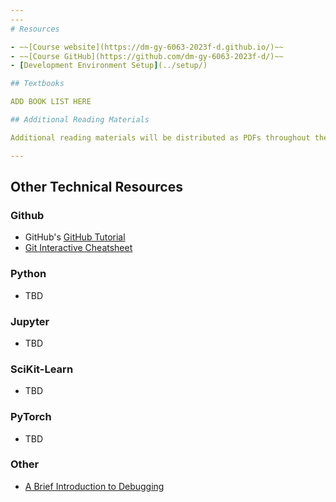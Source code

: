```yaml
---
---
# Resources

- ~~[Course website](https://dm-gy-6063-2023f-d.github.io/)~~
- ~~[Course GitHub](https://github.com/dm-gy-6063-2023f-d/)~~
- [Development Environment Setup](../setup/)

## Textbooks

ADD BOOK LIST HERE

## Additional Reading Materials

Additional reading materials will be distributed as PDFs throughout the semester.

---
```


## Other Technical Resources

### Github

- GitHub's [GitHub Tutorial](https://docs.github.com/en/get-started/quickstart/hello-world)
- [Git Interactive Cheatsheet](https://ndpsoftware.com/git-cheatsheet.html)

### Python
- TBD

### Jupyter
- TBD

### SciKit-Learn
- TBD

### PyTorch
- TBD

### Other

- [A Brief Introduction to Debugging](https://vimeo.com/channels/debugging)
